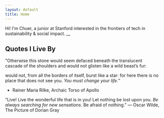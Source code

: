 ```yaml
---
layout: default
title: Home
---
```


Hi! I'm Chuer, a junior at Stanford interested in the frontiers of tech in sustainability & social impact.
__
## Quotes I Live By

"Otherwise this stone would seem defaced
beneath the translucent cascade of the shoulders
and would not glisten like a wild beast’s fur:

would not, from all the borders of itself,
burst like a star: for here there is no place
that does not see you. *You must change your life.*"
- Rainer Maria Rilke, Archaic Torso of Apollo 

“Live! Live the wonderful life that is in you! Let nothing be lost upon you. *Be always searching for new sensations.* Be afraid of nothing.”
― Oscar Wilde, The Picture of Dorian Gray
